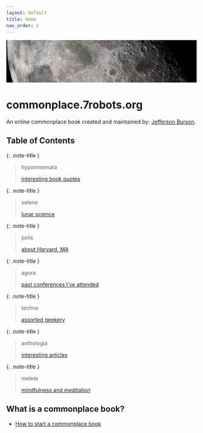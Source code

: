 ```yaml
---
layout: default
title: home
nav_order: 2
---
```

![](assets/moon-banner2.jpg)
# commonplace.7robots.org
An online commonplace book created and maintained by:
[ Jefferson Burson](https://www.7robots.org).

## Table of Contents

{: .note-title }
> hypomnemata 
>
> [interesting book quotes](hypomnemata/hypomnemata-home)

{: .note-title }
> selene 
>
> [lunar science](selene/selene-home)

{: .note-title }
> polis 
>
> [about Harvard, MA](polis)

{: .note-title }
> agora 
>
> [past conferences I’ve attended](agora)

{: .note-title }
> techne 
>
> [assorted geekery](techne)

{: .note-title }
> anthologia 
>
> [interesting articles](anthologia)

{: .note-title }
> melete 
>
> [mindfulness and meditation](melete)



## What is a commonplace book?
- [How to start a commonplace book](https://imperfectjournaling.com/commonplace-book/)



